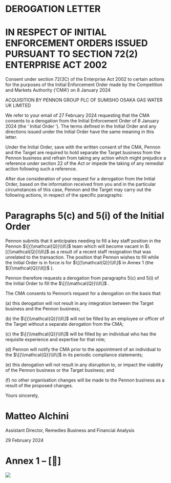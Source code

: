 # DEROGATION LETTER

# IN RESPECT OF INITIAL ENFORCEMENT ORDERS ISSUED PURSUANT TO SECTION 72(2) ENTERPRISE ACT 2002

Consent under section 72(3C) of the Enterprise Act 2002 to certain actions for the purposes of the Initial Enforcement Order made by the Competition and Markets Authority (‘CMA’) on 8 January 2024

ACQUISITION BY PENNON GROUP PLC OF SUMISHO OSAKA GAS WATER UK LIMITED

We refer to your email of 27 February 2024 requesting that the CMA consents to a derogation from the Initial Enforcement Order of 8 January 2024 (the ‘ Initial Order ’). The terms defined in the Initial Order and any directions issued under the Initial Order have the same meaning in this letter.

Under the Initial Order, save with the written consent of the CMA, Pennon and the Target are required to hold separate the Target business from the Pennon business and refrain from taking any action which might prejudice a reference under section 22 of the Act or impede the taking of any remedial action following such a reference.

After due consideration of your request for a derogation from the Initial Order, based on the information received from you and in the particular circumstances of this case, Pennon and the Target may carry out the following actions, in respect of the specific paragraphs:

# Paragraphs 5(c) and 5(i) of the Initial Order

Pennon submits that it anticipates needing to fill a key staff position in the Pennon $\[{\\mathcal{Q}}\\ll\]$ team which will become vacant in $\[{\\mathcal{Q}}\\ll\]$ as a result of a recent staff resignation that was unrelated to the transaction. The position that Pennon wishes to fill while the Initial Order is in force is for $\[{\\mathcal{Q}}\\ll\]$ in Annex 1 (the $\[{\\mathcal{Q}}\\ll\]}$ ).

Pennon therefore requests a derogation from paragraphs 5(c) and 5(i) of the Initial Order to fill the $\[{\\mathcal{Q}}\\ll\]$ .

The CMA consents to Pennon’s request for a derogation on the basis that:

(a) this derogation will not result in any integration between the Target business and the Pennon business;

(b) the $\[{\\mathcal{Q}}\\ll\]$ will not be filled by an employee or officer of the Target without a separate derogation from the CMA;

(c) the $\[{\\mathcal{Q}}\\ll\]$ will be filled by an individual who has the requisite experience and expertise for that role;

(d) Pennon will notify the CMA prior to the appointment of an individual to the $\[{\\mathcal{Q}}\\ll\]$ in its periodic compliance statements;

(e) this derogation will not result in any disruption to, or impact the viability of the Pennon business or the Target business; and

(f) no other organisation changes will be made to the Pennon business as a result of the proposed changes.

Yours sincerely,

# Matteo Alchini

Assistant Director, Remedies Business and Financial Analysis

29 February 2024

# Annex 1 – \[\]

![](/tmp/795f9863-c184-4e6a-b2ea-afcf8bc5e702/images/ecf58d7da222de85b9c8f51e24859863303b1052895055826e5cd24e055777c2.jpg)